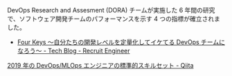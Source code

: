 DevOps Research and Assesment (DORA) チームが実施した 6 年間の研究で、ソフトウェア開発チームのパフォーマンスを示す 4 つの指標が確立されました。

- [Four Keys 〜自分たちの開発レベルを定量化してイケてる DevOps チームになろう〜 - Tech Blog - Recruit Engineer](https://engineer.recruit-lifestyle.co.jp/techblog/2021-03-31-four-keys/)

[2019 年の DevOps/MLOps エンジニアの標準的スキルセット - Qiita](https://qiita.com/poly_soft/items/8dd105341869f93b129c)
